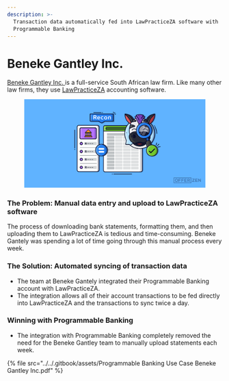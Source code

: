 ```yaml
---
description: >-
  Transaction data automatically fed into LawPracticeZA software with
  Programmable Banking
---
```


# Beneke Gantley Inc.

[Beneke Gantley Inc. ](https://za.linkedin.com/company/beneke-gantley-inc)is a full-service South African law firm. Like many other law firms, they use [LawPracticeZA](https://lawpracticeza.com/) accounting software.&#x20;

<figure><img src="../../.gitbook/assets/image (6).png" alt=""><figcaption></figcaption></figure>

### The Problem: Manual data entry and upload to LawPracticeZA software

The process of downloading bank statements, formatting them, and then uploading them to LawPracticeZA is tedious and time-consuming. Beneke Gantely was spending a lot of time going through this manual process every week.&#x20;

### &#x20;The Solution: Automated syncing of transaction data

* The team at Beneke Gantely integrated their Programmable Banking account with LawPracticeZA.
* The integration allows all of their account transactions to be fed directly into LawPracticeZA and the transactions to sync twice a day.

### Winning with Programmable Banking&#x20;

* The integration with Programmable Banking completely removed the need for the Beneke Gantley team to manually upload statements each week.&#x20;

{% file src="../../.gitbook/assets/Programmable Banking Use Case  Beneke Gantley Inc.pdf" %}
